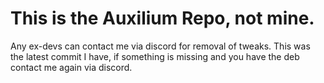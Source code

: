 # This is the Auxilium Repo, not mine.
Any ex-devs can contact me via discord for removal of tweaks.
This was the latest commit I have, if something is missing and you have the deb contact me again via discord.

